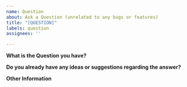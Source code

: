 ```yaml
---
name: Question
about: Ask a Question (unrelated to any bugs or features)
title: "[QUESTION]"
labels: question
assignees: ''

---
```


**What is the Question you have?**

**Do you already have any ideas or suggestions regarding the answer?**

**Other Information**
